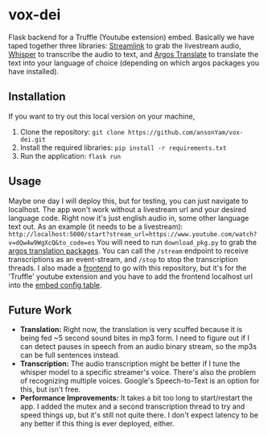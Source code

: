 # vox-dei
 Flask backend for a Truffle (Youtube extension) embed. 
 Basically we have taped together three libraries: [Streamlink](https://github.com/streamlink/streamlink) to grab the livestream audio, [Whisper](https://github.com/openai/whisper) to transcribe the audio to text, and [Argos Translate](https://github.com/argosopentech/argos-translate) to translate the text into your language of choice (depending on which argos packages you have installed). 
 
 ## Installation
 If you want to try out this local version on your machine,
 1. Clone the repository: 
     `git clone https://github.com/ansonYam/vox-dei.git`
 2. Install the required libraries: 
     `pip install -r requirements.txt`
 3. Run the application:
     `flask run`
     
 ## Usage
 Maybe one day I will deploy this, but for testing, you can just navigate to localhost. The app won't work without a livestream url and your desired language code. Right now it's just english audio in, some other language text out. As an example (it needs to be a livestream):
    `http://localhost:5000/start?stream_url=https://www.youtube.com/watch?v=dQw4w9WgXcQ&to_code=es`
You will need to run `download_pkg.py` to grab the [argos translation packages](https://www.argosopentech.com/argospm/index/). 
You can call the `/stream` endpoint to receive transcriptions as an event-stream, and `/stop` to stop the transcription threads. I also made a [frontend](https://github.com/ansonYam/vox-populi) to go with this repository, but it's for the 'Truffle' youtube extension and you have to add the frontend localhost url into the [embed config table](https://docs.truffle.vip/truffle-embeds/getting-started).

## Future Work
- **Translation:** Right now, the translation is very scuffed because it is being fed ~5 second sound bites in mp3 form. I need to figure out if I can detect pauses in speech from an audio binary stream, so the mp3s can be full sentences instead.
- **Transcription:** The audio transcription might be better if I tune the whisper model to a specific streamer's voice. There's also the problem of recognizing multiple voices. Google's Speech-to-Text is an option for this, but isn't free. 
- **Performance Improvements:** It takes a bit too long to start/restart the app. I added the mutex and a second transcription thread to try and speed things up, but it's still not quite there. I don't expect latency to be any better if this thing is ever deployed, either. 
